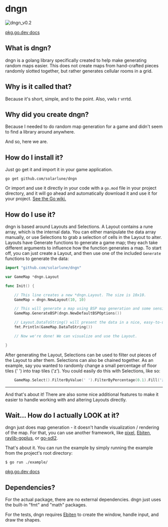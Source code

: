 
# dngn

![dngn_v0.2](https://user-images.githubusercontent.com/4733521/48660612-68e94480-ea19-11e8-8f4d-b378fa64dabe.gif)

[pkg.go.dev docs](https://pkg.go.dev/github.com/SolarLune/dngn?tab=doc)

## What is dngn?

dngn is a golang library specifically created to help make generating random maps easier. This does not create maps from hand-crafted pieces randomly slotted together, but rather generates cellular rooms in a grid.

## Why is it called that?

Because it's short, simple, and to the point. Also, vwls r vrrtd.

## Why did you create dngn?

Because I needed to do random map generation for a game and didn't seem to find a library around anywhere.

And so, here we are.

## How do I install it?

Just go get it and import it in your game application.

`go get github.com/solarlune/dngn`

Or import and use it directly in your code with a `go.mod` file in your project directory, and it will go ahead and automatically download it and use it for your project. [See the Go wiki.](https://github.com/golang/go/wiki/Modules#quick-start)

## How do I use it?

dngn is based around Layouts and Selections. A Layout contains a rune array, which is the internal data. You can either manipulate the data array manually, or use Selections to grab a selection of cells in the Layout to alter. Layouts have Generate functions to generate a game map; they each take different arguments to influence how the function generates a map. To start off, you can just create a Layout, and then use one of the included `Generate` functions to generate the data:

```go
import "github.com/solarlune/dngn"

var GameMap *dngn.Layout

func Init() {

    // This line creates a new *dngn.Layout. The size is 10x10.
    GameMap = dngn.NewLayout(10, 10)

    // This will generate a map using BSP map generation and some sensible default settings.
    GameMap.GenerateBSP(dngn.NewDefaultBSPOptions())

    // Layout.DataToString() will present the data in a nice, easy-to-understand visual format, useful when debugging.
    fmt.Println(GameMap.DataToString())

    // Now we're done! We can visualize and use the Layout.

}

```

After generating the Layout, Selections can be used to filter out pieces of the Layout to alter them. Selections can also be chained together. As an example, say you wanted to randomly change a small percentage of floor tiles (' ') into trap tiles ('z'). You could easily do this with Selections, like so:

```go
    GameMap.Select().FilterByValue(' ').FilterByPercentage(0.1).Fill('z')
```

---

And that's about it! There are also some nice additional features to make it easier to handle working with and altering Layouts directly.

## Wait... How do I actually LOOK at it?

dngn just does map generation - it doesn't handle visualization / rendering of the map. For that, you can use another framework, like [pixel](https://github.com/faiface/pixel), [Ebiten](https://github.com/hajimehoshi/ebiten), [raylib-goplus](https://github.com/Lachee/raylib-goplus), or [go-sdl2](https://github.com/veandco/go-sdl2).

That's about it. You can run the example by simply running the example from the project's root directory:

```
$ go run ./example/
```

[pkg.go.dev docs](https://pkg.go.dev/github.com/SolarLune/dngn?tab=doc)

## Dependencies?

For the actual package, there are no external dependencies. dngn just uses the built-in "fmt" and "math" packages.

For the tests, dngn requires [Ebiten](https://github.com/hajimehoshi/ebiten) to create the window, handle input, and draw the shapes.

